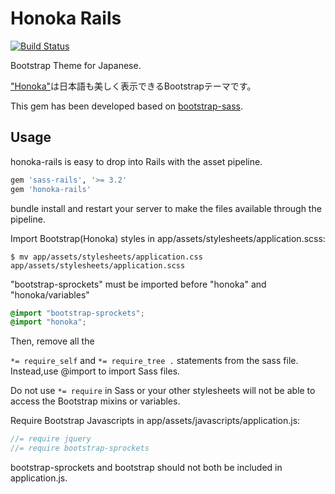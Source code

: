 # Honoka Rails

[![Build Status](https://travis-ci.org/iguchi1124/honoka-rails.svg?branch=master)](https://travis-ci.org/iguchi1124/honoka-rails)

Bootstrap Theme for Japanese.

["Honoka"](https://github.com/windyakin/Honoka)は日本語も美しく表示できるBootstrapテーマです。

This gem has been developed based on [bootstrap-sass](https://github.com/twbs/bootstrap-sass).

## Usage

honoka-rails is easy to drop into Rails with the asset pipeline.

```rb
gem 'sass-rails', '>= 3.2'
gem 'honoka-rails'
```

bundle install and restart your server to make the files available through the pipeline.

Import Bootstrap(Honoka) styles in app/assets/stylesheets/application.scss:

```
$ mv app/assets/stylesheets/application.css app/assets/stylesheets/application.scss
```

"bootstrap-sprockets" must be imported before "honoka" and "honoka/variables"

```scss
@import "bootstrap-sprockets";
@import "honoka";
```

Then, remove all the

``*= require_self`` and ``*= require_tree .`` statements from the sass file. Instead,use @import to import Sass files.

Do not use ``*= require`` in Sass or your other stylesheets will not be able to access the Bootstrap mixins or variables.

Require Bootstrap Javascripts in app/assets/javascripts/application.js:

```js
//= require jquery
//= require bootstrap-sprockets
```

bootstrap-sprockets and bootstrap should not both be included in application.js.
